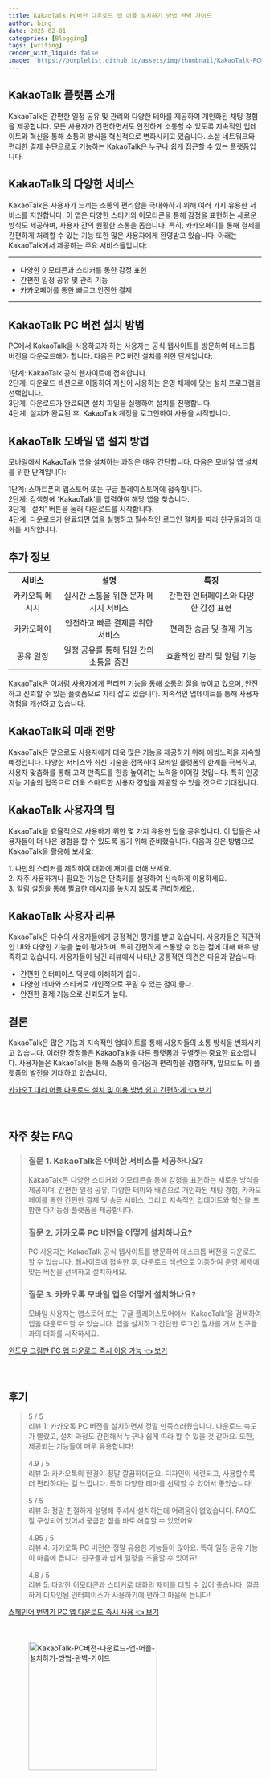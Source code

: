 ```yaml
---
title: KakaoTalk PC버전 다운로드 앱 어플 설치하기 방법 완벽 가이드
author: bing
date: 2025-02-01
categories: [Blogging]
tags: [writing]
render_with_liquid: false
image: 'https://purplelist.github.io/assets/img/thumbnail/KakaoTalk-PC버전-다운로드-앱-어플-설치하기-방법-완벽-가이드.webp'
---
```



<h2 id='KakaoTalk_소개'>KakaoTalk 플랫폼 소개</h2>

<p>KakaoTalk은 간편한 일정 공유 및 관리와 다양한 테마를 제공하여 개인화된 채팅 경험을 제공합니다. 모든 사용자가 간편하면서도 안전하게 소통할 수 있도록 지속적인 업데이트와 혁신을 통해 소통의 방식을 혁신적으로 변화시키고 있습니다. 소셜 네트워크와 편리한 결제 수단으로도 기능하는 KakaoTalk은 누구나 쉽게 접근할 수 있는 플랫폼입니다.</p>

<h2 id='KakaoTalk_서비스'>KakaoTalk의 다양한 서비스</h2>

<p>KakaoTalk은 사용자가 느끼는 소통의 편리함을 극대화하기 위해 여러 가지 유용한 서비스를 지원합니다. 이 앱은 다양한 스티커와 이모티콘을 통해 감정을 표현하는 새로운 방식도 제공하며, 사용자 간의 원활한 소통을 돕습니다. 특히, 카카오페이를 통해 결제를 간편하게 처리할 수 있는 기능 또한 많은 사용자에게 환영받고 있습니다. 아래는 KakaoTalk에서 제공하는 주요 서비스들입니다:</p>

<hr />

<ul>
    <li>다양한 이모티콘과 스티커를 통한 감정 표현</li>
    <li>간편한 일정 공유 및 관리 기능</li>
    <li>카카오페이를 통한 빠르고 안전한 결제</li>
</ul>

<hr />

<h2 id='KakaoTalk_PC_설치'>KakaoTalk PC 버전 설치 방법</h2>

<p>PC에서 KakaoTalk을 사용하고자 하는 사용자는 공식 웹사이트를 방문하여 데스크톱 버전을 다운로드해야 합니다. 다음은 PC 버전 설치를 위한 단계입니다:</p>

<p>1단계: KakaoTalk 공식 웹사이트에 접속합니다.<br>
2단계: 다운로드 섹션으로 이동하여 자신이 사용하는 운영 체제에 맞는 설치 프로그램을 선택합니다.<br>
3단계: 다운로드가 완료되면 설치 파일을 실행하여 설치를 진행합니다.<br>
4단계: 설치가 완료된 후, KakaoTalk 계정을 로그인하여 사용을 시작합니다.</p>

<h2 id='KakaoTalk_모바일_설치'>KakaoTalk 모바일 앱 설치 방법</h2>

<p>모바일에서 KakaoTalk 앱을 설치하는 과정은 매우 간단합니다. 다음은 모바일 앱 설치를 위한 단계입니다:</p>

<p>1단계: 스마트폰의 앱스토어 또는 구글 플레이스토어에 접속합니다.<br>
2단계: 검색창에 'KakaoTalk'를 입력하여 해당 앱을 찾습니다.<br>
3단계: '설치' 버튼을 눌러 다운로드를 시작합니다.<br>
4단계: 다운로드가 완료되면 앱을 실행하고 필수적인 로그인 절차를 따라 친구들과의 대화를 시작합니다.</p>

<h2 id='추가_정보'>추가 정보</h2>

<table>
    <tr>
        <td style="text-align: center; height: 17px;"><b>서비스</b></td>
        <td style="text-align: center; height: 17px;"><b>설명</b></td>
        <td style="text-align: center; height: 17px;"><b>특징</b></td>
    </tr>
    <tr>
        <td style="text-align: center; height: 17px;">카카오톡 메시지</td>
        <td style="text-align: center; height: 17px;">실시간 소통을 위한 문자 메시지 서비스</td>
        <td style="text-align: center; height: 17px;">간편한 인터페이스와 다양한 감정 표현</td>
    </tr>
    <tr>
        <td style="text-align: center; height: 17px;">카카오페이</td>
        <td style="text-align: center; height: 17px;">안전하고 빠른 결제를 위한 서비스</td>
        <td style="text-align: center; height: 17px;">편리한 송금 및 결제 기능</td>
    </tr>
    <tr>
        <td style="text-align: center; height: 17px;">공유 일정</td>
        <td style="text-align: center; height: 17px;">일정 공유를 통해 팀원 간의 소통을 증진</td>
        <td style="text-align: center; height: 17px;">효율적인 관리 및 알림 기능</td>
    </tr>
</table>

<p>KakaoTalk은 이처럼 사용자에게 편리한 기능을 통해 소통의 질을 높이고 있으며, 안전하고 신뢰할 수 있는 플랫폼으로 자리 잡고 있습니다. 지속적인 업데이트를 통해 사용자 경험을 개선하고 있습니다.</p>

<h2 id='KakaoTalk_미래_전망'>KakaoTalk의 미래 전망</h2>

<p>KakaoTalk은 앞으로도 사용자에게 더욱 많은 기능을 제공하기 위해 애썅노력을 지속할 예정입니다. 다양한 서비스와 최신 기술을 접목하여 모바일 플랫폼의 한계를 극복하고, 사용자 맞춤화를 통해 고객 만족도를 한층 높이려는 노력을 이어갈 것입니다. 특히 인공지능 기술의 접목으로 더욱 스마트한 사용자 경험을 제공할 수 있을 것으로 기대됩니다.</p>

<h2 id='KakaoTalk_이용_팁'>KakaoTalk 사용자의 팁</h2>

<p>KakaoTalk을 효율적으로 사용하기 위한 몇 가지 유용한 팁을 공유합니다. 이 팁들은 사용자들이 더 나은 경험을 할 수 있도록 돕기 위해 준비했습니다. 다음과 같은 방법으로 KakaoTalk을 활용해 보세요:</p>

<p>1. 나만의 스티커를 제작하여 대화에 재미를 더해 보세요.<br>
2. 자주 사용하거나 필요한 기능은 단축키를 설정하여 신속하게 이용하세요.<br>
3. 알림 설정을 통해 필요한 메시지를 놓치지 않도록 관리하세요.</p>

<h2 id='KakaoTalk_리뷰'>KakaoTalk 사용자 리뷰</h2>

<p>KakaoTalk은 다수의 사용자들에게 긍정적인 평가를 받고 있습니다. 사용자들은 직관적인 UI와 다양한 기능을 높이 평가하며, 특히 간편하게 소통할 수 있는 점에 대해 매우 만족하고 있습니다. 사용자들이 남긴 리뷰에서 나타난 공통적인 의견은 다음과 같습니다:</p>

<ul>
    <li>간편한 인터페이스 덕분에 이해하기 쉽다.</li>
    <li>다양한 테마와 스티커로 개인적으로 꾸밀 수 있는 점이 좋다.</li>
    <li>안전한 결제 기능으로 신뢰도가 높다.</li>
</ul>

<h2 id='결론'>결론</h2>

<p>KakaoTalk은 많은 기능과 지속적인 업데이트를 통해 사용자들의 소통 방식을 변화시키고 있습니다. 이러한 장점들은 KakaoTalk을 다른 플랫폼과 구별짓는 중요한 요소입니다. 사용자들은 KakaoTalk을 통해 소통의 즐거움과 편리함을 경험하며, 앞으로도 이 플랫폼의 발전을 기대하고 있습니다.</p>


<p><a class="click-button" title="카카오T 대리 어플 다운로드 설치 및 이용 방법 쉽고 간편하게" href="https://purplelist.github.io/posts/%EC%B9%B4%EC%B9%B4%EC%98%A4T-%EB%8C%80%EB%A6%AC-%EC%96%B4%ED%94%8C-%EB%8B%A4%EC%9A%B4%EB%A1%9C%EB%93%9C-%EC%84%A4%EC%B9%98-%EB%B0%8F-%EC%9D%B4%EC%9A%A9-%EB%B0%A9%EB%B2%95-%EC%89%BD%EA%B3%A0-%EA%B0%84%ED%8E%B8%ED%95%98%EA%B2%8C/" rel="dofollow">카카오T 대리 어플 다운로드 설치 및 이용 방법 쉽고 간편하게 👈 보기</a></p><br>
<h2 id='자주_찾는_FAQ'>자주 찾는 FAQ</h2>
<div itemscope="" itemtype="https://schema.org/FAQPage"> 
<blockquote> 
<div itemscope="" itemprop="mainEntity" itemtype="https://schema.org/Question"> 
<h3 itemprop="name">질문 1. KakaoTalk은 어떠한 서비스를 제공하나요?</h3> 
<div itemscope="" itemprop="acceptedAnswer" itemtype="https://schema.org/Answer"> 
<span itemprop="text"> 
<p>KakaoTalk은 다양한 스티커와 이모티콘을 통해 감정을 표현하는 새로운 방식을 제공하며, 간편한 일정 공유, 다양한 테마와 배경으로 개인화된 채팅 경험, 카카오페이를 통한 간편한 결제 및 송금 서비스, 그리고 지속적인 업데이트와 혁신을 포함한 다기능성 플랫폼을 제공합니다.</p> 
</span> 
</div> 
</div> 
<div itemscope="" itemprop="mainEntity" itemtype="https://schema.org/Question"> 
<h3 itemprop="name">질문 2. 카카오톡 PC 버전을 어떻게 설치하나요?</h3> 
<div itemscope="" itemprop="acceptedAnswer" itemtype="https://schema.org/Answer"> 
<span itemprop="text"> 
<p>PC 사용자는 KakaoTalk 공식 웹사이트를 방문하여 데스크톱 버전을 다운로드할 수 있습니다. 웹사이트에 접속한 후, 다운로드 섹션으로 이동하여 운영 체제에 맞는 버전을 선택하고 설치하세요.</p> 
</span> 
</div> 
</div> 
<div itemscope="" itemprop="mainEntity" itemtype="https://schema.org/Question"> 
<h3 itemprop="name">질문 3. 카카오톡 모바일 앱은 어떻게 설치하나요?</h3> 
<div itemscope="" itemprop="acceptedAnswer" itemtype="https://schema.org/Answer"> 
<span itemprop="text"> 
<p>모바일 사용자는 앱스토어 또는 구글 플레이스토어에서 'KakaoTalk'을 검색하여 앱을 다운로드할 수 있습니다. 앱을 설치하고 간단한 로그인 절차를 거쳐 친구들과의 대화를 시작하세요.</p> 
</span> 
</div> 
</div> 
</blockquote> 
</div>
<p><a class="click-button" title="윈도우 그림판 PC 앱 다운로드 즉시 이용 가능" href="https://purplelist.github.io/posts/%EC%9C%88%EB%8F%84%EC%9A%B0-%EA%B7%B8%EB%A6%BC%ED%8C%90-PC-%EC%95%B1-%EB%8B%A4%EC%9A%B4%EB%A1%9C%EB%93%9C-%EC%A6%89%EC%8B%9C-%EC%9D%B4%EC%9A%A9-%EA%B0%80%EB%8A%A5/" rel="dofollow">윈도우 그림판 PC 앱 다운로드 즉시 이용 가능 👈 보기</a></p><br>
<h2 id='후기'>후기</h2>
<div itemscope itemtype="https://schema.org/Product">
  <blockquote>
  <div itemprop="review" itemscope itemtype="https://schema.org/Review">
      <div itemprop="reviewRating" itemscope itemtype="https://schema.org/Rating"> <span itemprop="ratingValue">5</span> / <span itemprop="bestRating">5</span> </div>
      <span itemprop="reviewBody">리뷰 1: 카카오톡 PC 버전을 설치하면서 정말 만족스러웠습니다. 다운로드 속도가 빨랐고, 설치 과정도 간편해서 누구나 쉽게 따라 할 수 있을 것 같아요. 또한, 제공되는 기능들이 매우 유용합니다!</span>
  </div>
  <br>
  <div itemprop="review" itemscope itemtype="https://schema.org/Review">
      <div itemprop="reviewRating" itemscope itemtype="https://schema.org/Rating"> <span itemprop="ratingValue">4.9</span> / <span itemprop="bestRating">5</span> </div>
      <span itemprop="reviewBody">리뷰 2: 카카오톡의 환경이 정말 깔끔하더군요. 디자인이 세련되고, 사용할수록 더 편리하다는 걸 느낍니다. 특히 다양한 테마를 선택할 수 있어서 좋았습니다!</span>
  </div>
  <br>
  <div itemprop="review" itemscope itemtype="https://schema.org/Review">
      <div itemprop="reviewRating" itemscope itemtype="https://schema.org/Rating"> <span itemprop="ratingValue">5</span> / <span itemprop="bestRating">5</span> </div>
      <span itemprop="reviewBody">리뷰 3: 정말 친절하게 설명해 주셔서 설치하는데 어려움이 없었습니다. FAQ도 잘 구성되어 있어서 궁금한 점을 바로 해결할 수 있었어요!</span>
  </div>
  <br>
  <div itemprop="review" itemscope itemtype="https://schema.org/Review">
      <div itemprop="reviewRating" itemscope itemtype="https://schema.org/Rating"> <span itemprop="ratingValue">4.95</span> / <span itemprop="bestRating">5</span> </div>
      <span itemprop="reviewBody">리뷰 4: 카카오톡 PC 버전은 정말 유용한 기능들이 많아요. 특히 일정 공유 기능이 마음에 듭니다. 친구들과 쉽게 일정을 조율할 수 있어요!</span>
  </div>
  <br>
  <div itemprop="review" itemscope itemtype="https://schema.org/Review">
      <div itemprop="reviewRating" itemscope itemtype="https://schema.org/Rating"> <span itemprop="ratingValue">4.8</span> / <span itemprop="bestRating">5</span> </div>
      <span itemprop="reviewBody">리뷰 5: 다양한 이모티콘과 스티커로 대화의 재미를 더할 수 있어 좋습니다. 깔끔하게 디자인된 인터페이스가 사용하기에 편하고 마음에 듭니다!</span>
  </div>
  </blockquote>
</div>
<p><a class="click-button" title="스페인어 번역기 PC 앱 다운로드 즉시 사용" href="https://purplelist.github.io/posts/%EC%8A%A4%ED%8E%98%EC%9D%B8%EC%96%B4-%EB%B2%88%EC%97%AD%EA%B8%B0-PC-%EC%95%B1-%EB%8B%A4%EC%9A%B4%EB%A1%9C%EB%93%9C-%EC%A6%89%EC%8B%9C-%EC%82%AC%EC%9A%A9/" rel="dofollow">스페인어 번역기 PC 앱 다운로드 즉시 사용 👈 보기</a></p><br>
<figure class="image"><img src="https://purplelist.github.io/assets/img/thumbnail/KakaoTalk-PC버전-다운로드-앱-어플-설치하기-방법-완벽-가이드.webp" alt="KakaoTalk-PC버전-다운로드-앱-어플-설치하기-방법-완벽-가이드" width="256" height="256"></figure>